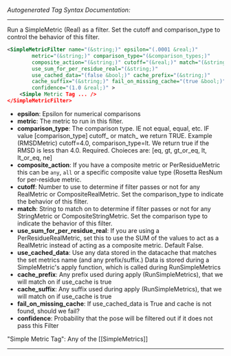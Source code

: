 <!-- THIS IS AN AUTOGENERATED FILE: Don't edit it directly, instead change the schema definition in the code itself. -->

_Autogenerated Tag Syntax Documentation:_

---
Run a SimpleMetric (Real) as a filter.  Set the cutoff and comparison_type to control the behavior of this filter.

```xml
<SimpleMetricFilter name="(&string;)" epsilon="(.0001 &real;)"
        metric="(&string;)" comparison_type="(&comparison_types;)"
        composite_action="(&string;)" cutoff="(&real;)" match="(&string;)"
        use_sum_for_per_residue_real="(&string;)"
        use_cached_data="(false &bool;)" cache_prefix="(&string;)"
        cache_suffix="(&string;)" fail_on_missing_cache="(true &bool;)"
        confidence="(1.0 &real;)" >
    <Simple Metric Tag ... />
</SimpleMetricFilter>
```

-   **epsilon**: Epsilon for numerical comparisons
-   **metric**: The metric to run in this filter.
-   **comparison_type**: The comparison type.  IE not equal, equal, etc.  IF value [comparison_type] cutoff_ or match_ we return TRUE.  Example (RMSDMetric) cutoff=4.0, comparison_type=lt.  We return true if the RMSD is less than 4.0. Required. Choieces are: 
[eq, gt, gt_or_eq, lt, lt_or_eq, ne]
-   **composite_action**: If you have a composite metric or PerResidueMetric this can be `any`, `all` or a specific composite value type (Rosetta ResNum for per-residue metric.
-   **cutoff**: Number to use to determine if filter passes or not for any RealMetric or CompositeRealMetric.  Set the comparison_type to indicate the behavior of this filter.
-   **match**: String to match on to determine if filter passes or not for any StringMetric or CompositeStringMetric.  Set the comparison type to indicate the behavior of this filter.
-   **use_sum_for_per_residue_real**: If you are using a PerResidueRealMetric, set this to use the SUM of the values to act as a RealMetric instead of acting as a composite metric.  Default False.
-   **use_cached_data**: Use any data stored in the datacache that matches the set metrics name (and any prefix/suffix.)  Data is stored during a SimpleMetric's apply function, which is called during RunSimpleMetrics
-   **cache_prefix**: Any prefix used during apply (RunSimpleMetrics), that we will match on if use_cache is true
-   **cache_suffix**: Any suffix used during apply (RunSimpleMetrics), that we will match on if use_cache is true
-   **fail_on_missing_cache**: If use_cached_data is True and cache is not found, should we fail?
-   **confidence**: Probability that the pose will be filtered out if it does not pass this Filter


"Simple Metric Tag": Any of the [[SimpleMetrics]]

---
